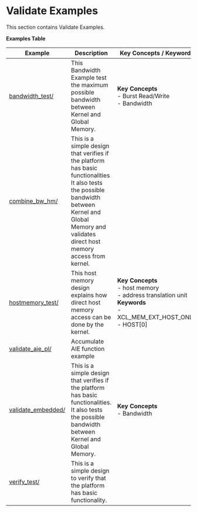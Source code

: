 Validate Examples
==================================
This section contains Validate Examples.

 __Examples Table__ 

Example        | Description           | Key Concepts / Keywords 
---------------|-----------------------|-------------------------
[bandwidth_test/][]|This Bandwidth Example test the maximum possible bandwidth between Kernel and Global Memory.|__Key__ __Concepts__<br> - Burst Read/Write<br> - Bandwidth<br>
[combine_bw_hm/][]|This is a simple design that verifies if the platform has basic functionalities It also tests the possible bandwidth between Kernel and Global Memory and validates direct host memory access from kernel.|
[hostmemory_test/][]|This host memory design explains how direct host memory access can be done by the kernel.|__Key__ __Concepts__<br> - host memory<br> - address translation unit<br>__Keywords__<br> - XCL_MEM_EXT_HOST_ONLY<br> - HOST[0]
[validate_aie_pl/][]|Accumulate AIE function example|
[validate_embedded/][]|This is a simple design that verifies if the platform has basic functionalities. It also tests the possible bandwidth between Kernel and Global Memory.|__Key__ __Concepts__<br> - Bandwidth<br>
[verify_test/][]|This is a simple design to verify that the platform has basic functionality.|

[.]:.
[bandwidth_test/]:bandwidth_test/
[combine_bw_hm/]:combine_bw_hm/
[hostmemory_test/]:hostmemory_test/
[validate_aie_pl/]:validate_aie_pl/
[validate_embedded/]:validate_embedded/
[verify_test/]:verify_test/
